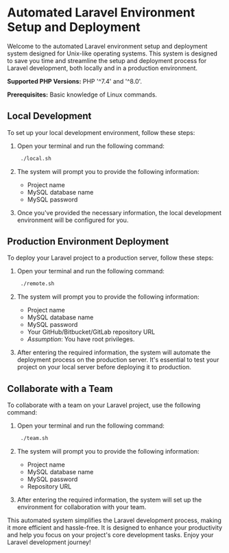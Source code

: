 # Automated Laravel Environment Setup and Deployment

Welcome to the automated Laravel environment setup and deployment system designed for Unix-like operating systems. This system is designed to save you time and streamline the setup and deployment process for Laravel development, both locally and in a production environment. 

**Supported PHP Versions:** PHP '^7.4' and '^8.0'.

**Prerequisites:** Basic knowledge of Linux commands.


## Local Development

To set up your local development environment, follow these steps:

1. Open your terminal and run the following command:
   
    ```bash
     ./local.sh
    ```

2. The system will prompt you to provide the following information:
   - Project name
   - MySQL database name
   - MySQL password

3. Once you've provided the necessary information, the local development environment will be configured for you. 


## Production Environment Deployment

To deploy your Laravel project to a production server, follow these steps:

1. Open your terminal and run the following command:

    ```bash
     ./remote.sh
    ```

2. The system will prompt you to provide the following information:
   - Project name
   - MySQL database name
   - MySQL password
   - Your GitHub/Bitbucket/GitLab repository URL
   - *Assumption*: You have root privileges.

3. After entering the required information, the system will automate the deployment process on the production server. It's essential to test your project on your local server before deploying it to production.



## Collaborate with a Team

To collaborate with a team on your Laravel project, use the following command:

1. Open your terminal and run the following command:

    ```bash
     ./team.sh
    ```

2. The system will prompt you to provide the following information:
   - Project name
   - MySQL database name
   - MySQL password
   - Repository URL

3. After entering the required information, the system will set up the environment for collaboration with your team.

This automated system simplifies the Laravel development process, making it more efficient and hassle-free. It is designed to enhance your productivity and help you focus on your project's core development tasks. Enjoy your Laravel development journey!
